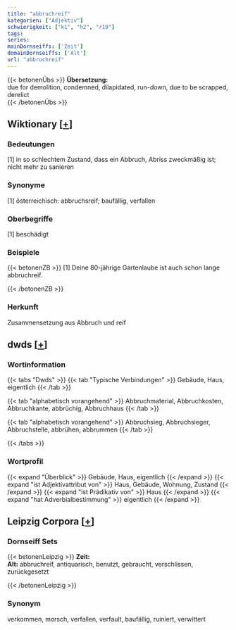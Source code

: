 ```yaml
---
title: "abbruchreif"
kategorien: ["Adjektiv"]
schwierigkeit: ["k1", "h2", "r19"]
tags:
series:
mainDornseiffs: ['Zeit']
domainDornseiffs: ['Alt']
url: "abbruchreif"
---
```


{{< betonenÜbs >}}
**Übersetzung:**  
due for demolition, condemned, dilapidated, run-down, due to be scrapped, derelict  
{{< /betonenÜbs >}}

## Wiktionary [[+](https://de.wiktionary.org/wiki/abbruchreif)]

### Bedeutungen
[1] in so schlechtem Zustand, dass ein Abbruch, Abriss zweckmäßig ist; nicht mehr zu sanieren  

### Synonyme
[1] österreichisch: abbruchsreif; baufällig, verfallen  

### Oberbegriffe
[1] beschädigt  

### Beispiele
{{< betonenZB >}}
[1] Deine 80-jährige Gartenlaube ist auch schon lange abbruchreif.  

{{< /betonenZB >}}
### Herkunft
Zusammensetzung aus Abbruch und reif  



## dwds [[+](https://www.dwds.de/wb/abbruchreif)]

### Wortinformation
{{< tabs "Dwds" >}}
{{< tab "Typische Verbindungen" >}}
Gebäude, Haus, eigentlich
{{< /tab >}}

{{< tab "alphabetisch vorangehend" >}}
Abbruchmaterial, Abbruchkosten, Abbruchkante, abbrüchig, Abbruchhaus
{{< /tab >}}

{{< tab "alphabetisch vorangehend" >}}
Abbruchsieg, Abbruchsieger, Abbruchstelle, abbrühen, abbrummen
{{< /tab >}}

{{< /tabs >}}

### Wortprofil
{{< expand "Überblick" >}} Gebäude, Haus, eigentlich {{< /expand >}}
{{< expand "ist Adjektivattribut von" >}} Haus, Gebäude, Wohnung, Zustand {{< /expand >}}
{{< expand "ist Prädikativ von" >}} Haus {{< /expand >}}
{{< expand "hat Adverbialbestimmung" >}} eigentlich {{< /expand >}}

## Leipzig Corpora [[+](https://corpora.uni-leipzig.de/en/res?word=abbruchreif&corpusId=deu_newscrawl-public_2018)]

### Dornseiff Sets
{{< betonenLeipzig >}}
**Zeit:**  
**Alt:** abbruchreif, antiquarisch, benutzt, gebraucht, verschlissen, zurückgesetzt  

{{< /betonenLeipzig >}}

### Synonym
verkommen, morsch, verfallen, verfault, baufällig, ruiniert, verwittert

